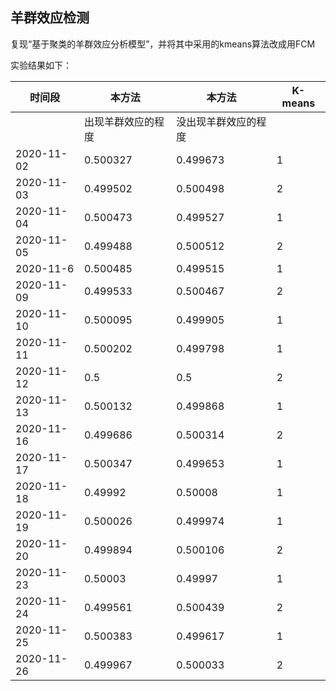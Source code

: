 ## 羊群效应检测

复现“基于聚类的羊群效应分析模型”，并将其中采用的kmeans算法改成用FCM

实验结果如下：

| 时间段     | 本方法             | 本方法               | K-means |
| ---------- | ------------------ | -------------------- | ------- |
|            | 出现羊群效应的程度 | 没出现羊群效应的程度 |         |
| 2020-11-02 | 0.500327           | 0.499673             | 1       |
| 2020-11-03 | 0.499502           | 0.500498             | 2       |
| 2020-11-04 | 0.500473           | 0.499527             | 1       |
| 2020-11-05 | 0.499488           | 0.500512             | 2       |
| 2020-11-6  | 0.500485           | 0.499515             | 1       |
| 2020-11-09 | 0.499533           | 0.500467             | 2       |
| 2020-11-10 | 0.500095           | 0.499905             | 1       |
| 2020-11-11 | 0.500202           | 0.499798             | 1       |
| 2020-11-12 | 0.5                | 0.5                  | 2       |
| 2020-11-13 | 0.500132           | 0.499868             | 1       |
| 2020-11-16 | 0.499686           | 0.500314             | 2       |
| 2020-11-17 | 0.500347           | 0.499653             | 1       |
| 2020-11-18 | 0.49992            | 0.50008              | 1       |
| 2020-11-19 | 0.500026           | 0.499974             | 1       |
| 2020-11-20 | 0.499894           | 0.500106             | 2       |
| 2020-11-23 | 0.50003            | 0.49997              | 1       |
| 2020-11-24 | 0.499561           | 0.500439             | 2       |
| 2020-11-25 | 0.500383           | 0.499617             | 1       |
| 2020-11-26 | 0.499967           | 0.500033             | 2       |